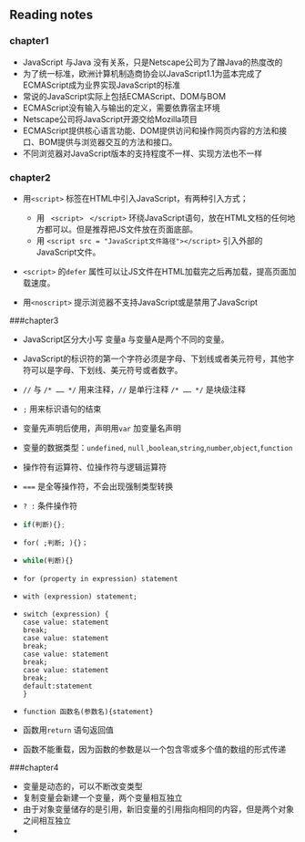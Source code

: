 ## Reading notes

### chapter1

- JavaScript 与Java 没有关系，只是Netscape公司为了蹭Java的热度改的
- 为了统一标准，欧洲计算机制造商协会以JavaScript1.1为蓝本完成了ECMAScript成为业界实现JavaScript的标准
- 常说的JavaScript实际上包括ECMAScript、DOM与BOM
- ECMAScript没有输入与输出的定义，需要依靠宿主环境
- Netscape公司将JavaScript开源交给Mozilla项目
- ECMAScript提供核心语言功能、DOM提供访问和操作网页内容的方法和接口、BOM提供与浏览器交互的方法和接口。
- 不同浏览器对JavaScript版本的支持程度不一样、实现方法也不一样

### chapter2

- 用`<script>` 标签在HTML中引入JavaScript，有两种引入方式；
  - 用 ` <script>` ` </script>` 环绕JavaScript语句，放在HTML文档的任何地方都可以。但是推荐把JS文件放在页面底部。
  - 用 `<script src = "JavaScript文件路径"></script>`  引入外部的JavaScript文件。


- `<script>` 的`defer` 属性可以让JS文件在HTML加载完之后再加载，提高页面加载速度。

- 用`<noscript>` 提示浏览器不支持JavaScript或是禁用了JavaScript

###chapter3

- JavaScript区分大小写 变量a 与变量A是两个不同的变量。

- JavaScript的标识符的第一个字符必须是字母、下划线或者美元符号，其他字符可以是字母、下划线、美元符号或者数字。

- `//` 与 `/* …… */`  用来注释，`//` 是单行注释 `/* …… */` 是块级注释

- `;` 用来标识语句的结束

- 变量先声明后使用，声明用`var` 加变量名声明

- 变量的数据类型：`undefined`, `null` ,`boolean`,`string`,`number`,`object`,`function`

- 操作符有运算符、位操作符与逻辑运算符

- `===` 是全等操作符，不会出现强制类型转换

- `? :` 条件操作符

- ```javascript
  if(判断){};
  ```

- ```
  for( ;判断; ){}；
  ```

- ```JavaScript
  while(判断){}
  ```

- ```
  for (property in expression) statement
  ```

- ```
  with (expression) statement;
  ```

- ```
  switch (expression) {
  case value: statement
  break;
  case value: statement
  break;
  case value: statement
  break;
  case value: statement
  break;
  default:statement
  }
  ```

- ```
  function 函数名(参数名){statement}
  ```

- 函数用`return` 语句返回值

- 函数不能重载，因为函数的参数是以一个包含零或多个值的数组的形式传递

###chapter4

- 变量是动态的，可以不断改变类型
- 复制变量会新建一个变量，两个变量相互独立
- 由于对象变量储存的是引用，新旧变量的引用指向相同的内容，但是两个对象之间相互独立
- ​